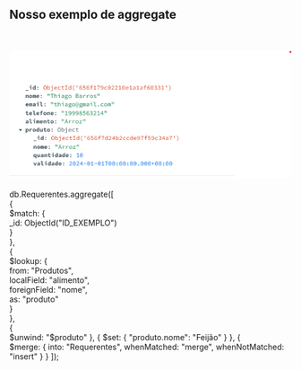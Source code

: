 ## Nosso exemplo de aggregate 
<br><br>
<img src="aggregate.png">
<br><br>
db.Requerentes.aggregate([<br>
  {<br>
    $match: {<br>
      _id: ObjectId("ID_EXEMPLO") <br>
    }<br>
  },<br>
  {<br>
    $lookup: {<br>
      from: "Produtos", <br>
      localField: "alimento",<br>
      foreignField: "nome",<br>
      as: "produto"<br>
    }<br>
  },<br>
  {<br>
    $unwind: "$produto"
  },
  {
    $set: {
      "produto.nome": "Feijão" 
    }
  },
  {<br>
    $merge: {
      into: "Requerentes", 
      whenMatched: "merge", 
      whenNotMatched: "insert" 
    }
  }
]);


